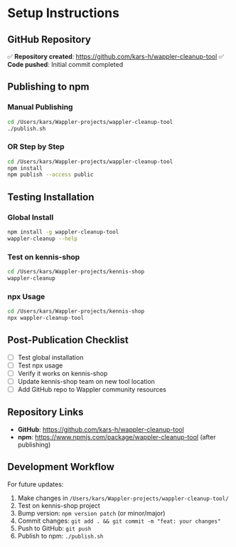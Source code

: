 # Setup Instructions

## GitHub Repository
✅ **Repository created**: https://github.com/kars-h/wappler-cleanup-tool
✅ **Code pushed**: Initial commit completed

## Publishing to npm

### Manual Publishing
```bash
cd /Users/kars/Wappler-projects/wappler-cleanup-tool
./publish.sh
```

### OR Step by Step
```bash
cd /Users/kars/Wappler-projects/wappler-cleanup-tool
npm install
npm publish --access public
```

## Testing Installation

### Global Install
```bash
npm install -g wappler-cleanup-tool
wappler-cleanup --help
```

### Test on kennis-shop
```bash
cd /Users/kars/Wappler-projects/kennis-shop
wappler-cleanup
```

### npx Usage
```bash
cd /Users/kars/Wappler-projects/kennis-shop
npx wappler-cleanup-tool
```

## Post-Publication Checklist

- [ ] Test global installation
- [ ] Test npx usage
- [ ] Verify it works on kennis-shop
- [ ] Update kennis-shop team on new tool location
- [ ] Add GitHub repo to Wappler community resources

## Repository Links

- **GitHub**: https://github.com/kars-h/wappler-cleanup-tool
- **npm**: https://www.npmjs.com/package/wappler-cleanup-tool (after publishing)

## Development Workflow

For future updates:
1. Make changes in `/Users/kars/Wappler-projects/wappler-cleanup-tool/`
2. Test on kennis-shop project
3. Bump version: `npm version patch` (or minor/major)
4. Commit changes: `git add . && git commit -m "feat: your changes"`
5. Push to GitHub: `git push`
6. Publish to npm: `./publish.sh`
